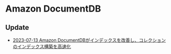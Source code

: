 # Amazon DocumentDB

## Update

- [2023-07-13 Amazon DocumentDBがインデックスを改善し、コレクションのインデックス構築を高速化](https://aws.amazon.com/jp/about-aws/whats-new/2023/07/amazon-documentdb-mongodb-index-improvements/)